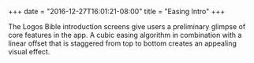 +++
date = "2016-12-27T16:01:21-08:00"
title = "Easing Intro"
+++

The Logos Bible introduction screens give users a preliminary glimpse of core features in the app. A cubic easing algorithm in combination with a linear offset that is staggered from top to bottom creates an appealing visual effect.
